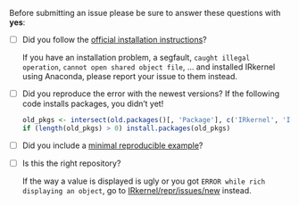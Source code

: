 Before submitting an issue please be sure to answer these questions with **yes**:

- [ ] Did you follow the [official installation instructions](https://irkernel.github.io/installation/)?

    If you have an installation problem, a segfault, `caught illegal operation`, `cannot open shared object file`,  …
    and installed IRkernel using Anaconda, please report your issue to them instead.

- [ ] Did you reproduce the error with the newest versions? If the following code installs packages, you didn’t yet!

    ```r
    old_pkgs <- intersect(old.packages()[, 'Package'], c('IRkernel', 'IRdisplay', 'repr'))
    if (length(old_pkgs) > 0) install.packages(old_pkgs)
    ```

- [ ] Did you include a [minimal reproducible example](https://stackoverflow.com/a/5963610/247482)?
- [ ] Is this the right repository?

    If the way a value is displayed is ugly or you got `ERROR while rich displaying an object`,
    go to [IRkernel/repr/issues/new](https://github.com/IRkernel/repr/issues/new) instead.
